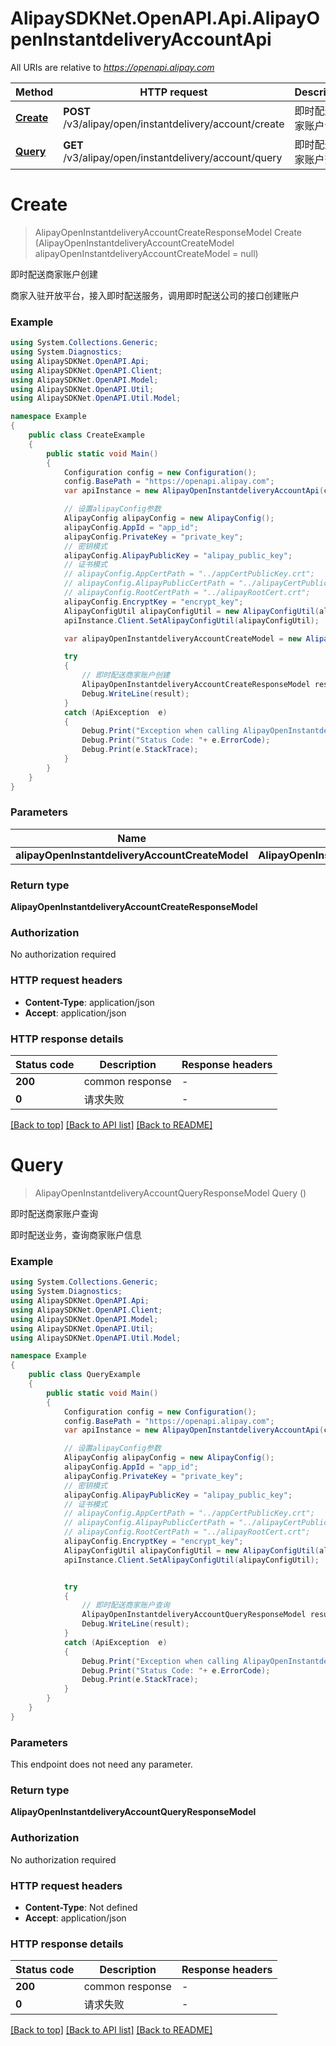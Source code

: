 # AlipaySDKNet.OpenAPI.Api.AlipayOpenInstantdeliveryAccountApi

All URIs are relative to *https://openapi.alipay.com*

Method | HTTP request | Description
------------- | ------------- | -------------
[**Create**](AlipayOpenInstantdeliveryAccountApi.md#create) | **POST** /v3/alipay/open/instantdelivery/account/create | 即时配送商家账户创建
[**Query**](AlipayOpenInstantdeliveryAccountApi.md#query) | **GET** /v3/alipay/open/instantdelivery/account/query | 即时配送商家账户查询


<a name="create"></a>
# **Create**
> AlipayOpenInstantdeliveryAccountCreateResponseModel Create (AlipayOpenInstantdeliveryAccountCreateModel alipayOpenInstantdeliveryAccountCreateModel = null)

即时配送商家账户创建

商家入驻开放平台，接入即时配送服务，调用即时配送公司的接口创建账户

### Example
```csharp
using System.Collections.Generic;
using System.Diagnostics;
using AlipaySDKNet.OpenAPI.Api;
using AlipaySDKNet.OpenAPI.Client;
using AlipaySDKNet.OpenAPI.Model;
using AlipaySDKNet.OpenAPI.Util;
using AlipaySDKNet.OpenAPI.Util.Model;

namespace Example
{
    public class CreateExample
    {
        public static void Main()
        {
            Configuration config = new Configuration();
            config.BasePath = "https://openapi.alipay.com";
            var apiInstance = new AlipayOpenInstantdeliveryAccountApi(config);

            // 设置alipayConfig参数
            AlipayConfig alipayConfig = new AlipayConfig();
            alipayConfig.AppId = "app_id";
            alipayConfig.PrivateKey = "private_key";
            // 密钥模式
            alipayConfig.AlipayPublicKey = "alipay_public_key";
            // 证书模式
            // alipayConfig.AppCertPath = "../appCertPublicKey.crt";
            // alipayConfig.AlipayPublicCertPath = "../alipayCertPublicKey_RSA2.crt";
            // alipayConfig.RootCertPath = "../alipayRootCert.crt";
            alipayConfig.EncryptKey = "encrypt_key";
            AlipayConfigUtil alipayConfigUtil = new AlipayConfigUtil(alipayConfig);
            apiInstance.Client.SetAlipayConfigUtil(alipayConfigUtil);

            var alipayOpenInstantdeliveryAccountCreateModel = new AlipayOpenInstantdeliveryAccountCreateModel(); // AlipayOpenInstantdeliveryAccountCreateModel |  (optional) 

            try
            {
                // 即时配送商家账户创建
                AlipayOpenInstantdeliveryAccountCreateResponseModel result = apiInstance.Create(alipayOpenInstantdeliveryAccountCreateModel);
                Debug.WriteLine(result);
            }
            catch (ApiException  e)
            {
                Debug.Print("Exception when calling AlipayOpenInstantdeliveryAccountApi.Create: " + e.Message );
                Debug.Print("Status Code: "+ e.ErrorCode);
                Debug.Print(e.StackTrace);
            }
        }
    }
}
```

### Parameters

Name | Type | Description  | Notes
------------- | ------------- | ------------- | -------------
 **alipayOpenInstantdeliveryAccountCreateModel** | **AlipayOpenInstantdeliveryAccountCreateModel**|  | [optional] 

### Return type

**AlipayOpenInstantdeliveryAccountCreateResponseModel**

### Authorization

No authorization required

### HTTP request headers

 - **Content-Type**: application/json
 - **Accept**: application/json


### HTTP response details
| Status code | Description | Response headers |
|-------------|-------------|------------------|
| **200** | common response |  -  |
| **0** | 请求失败 |  -  |

[[Back to top]](#) [[Back to API list]](../README.md#documentation-for-api-endpoints) [[Back to README]](../README.md)

<a name="query"></a>
# **Query**
> AlipayOpenInstantdeliveryAccountQueryResponseModel Query ()

即时配送商家账户查询

即时配送业务，查询商家账户信息

### Example
```csharp
using System.Collections.Generic;
using System.Diagnostics;
using AlipaySDKNet.OpenAPI.Api;
using AlipaySDKNet.OpenAPI.Client;
using AlipaySDKNet.OpenAPI.Model;
using AlipaySDKNet.OpenAPI.Util;
using AlipaySDKNet.OpenAPI.Util.Model;

namespace Example
{
    public class QueryExample
    {
        public static void Main()
        {
            Configuration config = new Configuration();
            config.BasePath = "https://openapi.alipay.com";
            var apiInstance = new AlipayOpenInstantdeliveryAccountApi(config);

            // 设置alipayConfig参数
            AlipayConfig alipayConfig = new AlipayConfig();
            alipayConfig.AppId = "app_id";
            alipayConfig.PrivateKey = "private_key";
            // 密钥模式
            alipayConfig.AlipayPublicKey = "alipay_public_key";
            // 证书模式
            // alipayConfig.AppCertPath = "../appCertPublicKey.crt";
            // alipayConfig.AlipayPublicCertPath = "../alipayCertPublicKey_RSA2.crt";
            // alipayConfig.RootCertPath = "../alipayRootCert.crt";
            alipayConfig.EncryptKey = "encrypt_key";
            AlipayConfigUtil alipayConfigUtil = new AlipayConfigUtil(alipayConfig);
            apiInstance.Client.SetAlipayConfigUtil(alipayConfigUtil);


            try
            {
                // 即时配送商家账户查询
                AlipayOpenInstantdeliveryAccountQueryResponseModel result = apiInstance.Query();
                Debug.WriteLine(result);
            }
            catch (ApiException  e)
            {
                Debug.Print("Exception when calling AlipayOpenInstantdeliveryAccountApi.Query: " + e.Message );
                Debug.Print("Status Code: "+ e.ErrorCode);
                Debug.Print(e.StackTrace);
            }
        }
    }
}
```

### Parameters
This endpoint does not need any parameter.

### Return type

**AlipayOpenInstantdeliveryAccountQueryResponseModel**

### Authorization

No authorization required

### HTTP request headers

 - **Content-Type**: Not defined
 - **Accept**: application/json


### HTTP response details
| Status code | Description | Response headers |
|-------------|-------------|------------------|
| **200** | common response |  -  |
| **0** | 请求失败 |  -  |

[[Back to top]](#) [[Back to API list]](../README.md#documentation-for-api-endpoints) [[Back to README]](../README.md)

